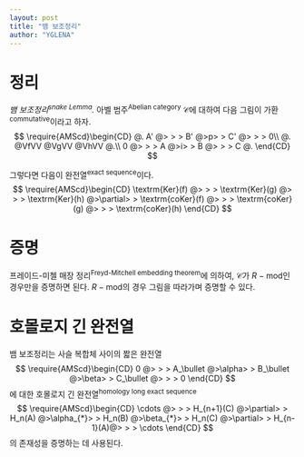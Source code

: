 ```yaml
---
layout: post
title: "뱀 보조정리"
author: "YGLENA"
---
```

# 정리
_뱀 보조정리<sup>snake Lemma</sup>._ 아벨 범주<sup>Abelian category</sup> $\mathcal{C}$에 대하여 다음 그림이 가환<sup>commutative</sup>이라고 하자.<br>
$$
\require{AMScd}\begin{CD}
  @.  A'  @> > >  B'  @>p> > C' @> > > 0\\
@.      @VfVV       @VgVV      @VhVV       @.\\
0 @> > >  A   @>i> >  B   @> > > C  @. 
\end{CD}
$$

그렇다면 다음이 완전열<sup>exact sequence</sup>이다.<br>
$$
\require{AMScd}\begin{CD}
\textrm{Ker}(f) @> > > \textrm{Ker}(g) @> > > \textrm{Ker}(h) @>\partial> > \textrm{coKer}(f) @> > > \textrm{coKer}(g) @> > > \textrm{coKer}(h)
\end{CD}
$$

# 증명
프레이드-미첼 매장 정리<sup>Freyd-Mitchell embedding theorem</sup>에 의하여, $\mathcal{C}$가 $R-\textrm{mod}$인 경우만을 증명하면 된다. $R-\textrm{mod}$의 경우 그림을 따라가며 증명할 수 있다.

# 호몰로지 긴 완전열
뱀 보조정리는 사슬 복합체 사이의 짧은 완전열<br>
$$
\require{AMScd}\begin{CD}
0 @> > > A_\bullet @>\alpha> > B_\bullet @>\beta> > C_\bullet @> > > 0
\end{CD}
$$
에 대한 호몰로지 긴 완전열<sup>homology long exact sequence</sup><br>
$$
\require{AMScd}\begin{CD}
\cdots @> > > H_{n+1}(C) @>\partial> > H_n(A) @>\alpha_{*}> > H_n(B) @>\beta_{*}> > H_n(C) @>\partial> > H_{n-1}(A)@> > > \cdots
\end{CD}
$$
의 존재성을 증명하는 데 사용된다.

